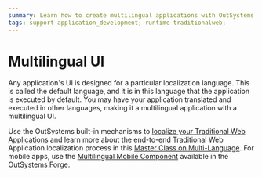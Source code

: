```yaml
---
summary: Learn how to create multilingual applications with OutSystems.
tags: support-application_development; runtime-traditionalweb;
---
```


# Multilingual UI

Any application's UI is designed for a particular localization language. This is called the default language, and it is in this language that the application is executed by default. You may have your application translated and executed in other languages, making it a multilingual application with a multilingual UI.

Use the OutSystems built-in mechanisms to [localize your Traditional Web Applications](multilingual-web.md) and learn more about the end-to-end Traditional Web Application localization process in this [Master Class on Multi-Language](https://www.outsystems.com/learn/lesson/1144/master-class-on-multi-language/). For mobile apps, use the [Multilingual Mobile Component](https://www.outsystems.com/forge/component/1784/multilingual-mobile-component) available in the [OutSystems Forge](https://www.outsystems.com/forge/).
